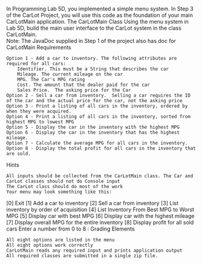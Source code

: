 
In Programming Lab 5D, you implemented a simple menu system. In Step 3 of the CarLot Project, you will use this code as the foundation of your main CarLotMain application.
The CarLotMain Class
Using the menu system in Lab 5D, build the main user interface to the CarLot system in the class CarLotMain.  
Note: The JavaDoc supplied in Step 1 of the project also has doc for CarLotMain
Requirements

    Option 1 - Add a car to inventory. The following attributes are required for all cars:
        Identifier. This must be a String that describes the car
        Mileage. The current mileage on the car
        MPG. The Car's MPG rating
        Cost. The amount that the dealer paid for the car
        Sales Price.  The asking price for the Car
    Option 2 - Sell a car from inventory.  Selling a car requires the ID of the car and the actual price for the car, not the asking price
    Option 3 - Print a listing of all cars in the inventory, ordered by when they were acquired. 
    Option 4 - Print a listing of all cars in the inventory, sorted from highest MPG to lowest MPG
    Option 5 - Display the car in the inventory with the highest MPG
    Option 6 - Display the car in the inventory that has the highest mileage.
    Option 7 - Calculate the average MPG for all cars in the inventory.
    Option 8 - Display the total profit for all cars in the inventory that are sold.

Hints

    All inputs should be collected from the CarLotMain class. The Car and CarLot classes should not do Console input
    The CarLot class should do most of the work
    Your menu may look something like this:

[0] Exit
[1] Add a car to inventory
[2] Sell a car from inventory
[3] List inventory by order of acquisition
[4] List Inventory From Best MPG to Worst MPG
[5] Display car with best MPG
[6] Display car with the highest mileage
[7] Display overall MPG for the entire inventory
[8] Display profit for all sold cars
Enter a number from 0 to 8 : 
Grading Elements

    All eight options are listed in the menu
    All eight options work correctly
    CarLotMain reads any required input and prints application output
    All required classes are submitted in a single zip file.

